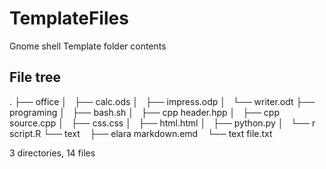# TemplateFiles

Gnome shell Template folder contents

## File tree
.
├── office
│   ├── calc.ods
│   ├── impress.odp
│   └── writer.odt
├── programing
│   ├── bash.sh
│   ├── cpp header.hpp
│   ├── cpp source.cpp
│   ├── css.css
│   ├── html.html
│   ├── python.py
│   └── r script.R
└── text
    ├── elara markdown.emd
    └── text file.txt


3 directories, 14 files
